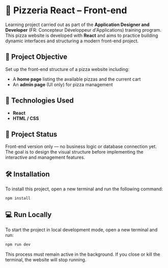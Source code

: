# 🍕 Pizzeria React – Front-end

Learning project carried out as part of the **Application Designer and Developer** (FR: Concepteur Développeur d'Applications) training program.  
This pizza website is developed with **React** and aims to practice building dynamic interfaces and structuring a modern front-end project.

## 🎯 Project Objective

Set up the front-end structure of a pizza website including:

- A **home page** listing the available pizzas and the current cart
- An **admin page** (UI only) for pizza management  

## 🧰 Technologies Used

- **React**
- **HTML / CSS**

## 🚀 Project Status

Front-end version only — no business logic or database connection yet.  
The goal is to design the visual structure before implementing the interactive and management features.

## 🛠️ Installation

To install this project, open a new terminal and run the following command:

```bash
npm install
```

## 💻 Run Locally

To start the project in local development mode, open a new terminal and run:

```bash
npm run dev
```

This process must remain active in the background.
If you close or kill the terminal, the website will stop running.